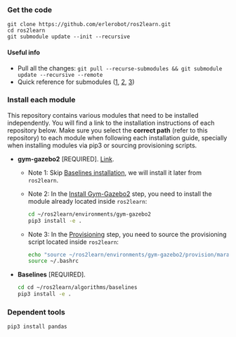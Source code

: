### Get the code
```
git clone https://github.com/erlerobot/ros2learn.git
cd ros2learn
git submodule update --init --recursive
```
#### Useful info
- Pull all the changes: `git pull --recurse-submodules && git submodule update --recursive --remote`
- Quick reference for submodules ([1](http://www.vogella.com/tutorials/GitSubmodules/article.html), [2](https://chrisjean.com/git-submodules-adding-using-removing-and-updating/), [3](https://git-scm.com/book/en/v2/Git-Tools-Submodules))

### Install each module
This repository contains various modules that need to be installed independently. You will find a link to the installation instructions of each repository below. Make sure you select the **correct path** (refer to this repository) to each module when following each installation guide, specially when installing modules via pip3 or sourcing provisioning scripts.

- **gym-gazebo2** [REQUIRED]. [Link](https://github.com/erlerobot/gym-gazebo2/blob/master/INSTALL.md).
  - Note 1: Skip [Baselines installation](https://github.com/erlerobot/gym-gazebo2/blob/master/INSTALL.md#baselines), we will install it later from `ros2learn`.
  - Note 2: In the [Install Gym-Gazebo2](https://github.com/erlerobot/gym-gazebo2/blob/master/INSTALL.md#gym-gazebo2) step, you need to install the module already located inside `ros2learn`:

    ```bash
    cd ~/ros2learn/environments/gym-gazebo2
    pip3 install -e .
    ```
  - Note 3: In the [Provisioning](https://github.com/erlerobot/gym-gazebo2/blob/master/INSTALL.md#provisioning) step, you need to source the provisioning script located inside `ros2learn`:

    ```bash
    echo "source ~/ros2learn/environments/gym-gazebo2/provision/mara_setup.sh" >> ~/.bashrc
    source ~/.bashrc
    ```
- **Baselines** [REQUIRED].

  ```bash
  cd cd ~/ros2learn/algorithms/baselines
  pip3 install -e .
    ```

### Dependent tools

```bash
pip3 install pandas
```
